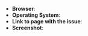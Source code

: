 <!--
Thank you for reporting an issue. Please make sure that your style is up to
date and you checked the recent commits to ensure that your issue wasn't recently
addressed.

If the page is not publically accessible, include the HTML code around the issue.
-->

* **Browser**:
* **Operating System**:
* **Link to page with the issue**:
* **Screenshot**:
